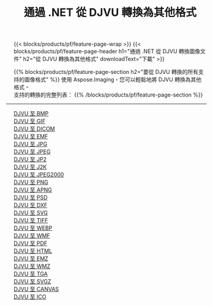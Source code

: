﻿---
title: 通過 .NET 從 DJVU 轉換為其他格式 
weight: 3920
url: /zh-hant/net/conversion/from/djvu 
lang: zh-hant
langdirlevel: 2
locales: zh-hans,ja,it,ru,de,es,fr,nl,id,lt,pl,pt,vi,tr,ko,zh-hant,ar,hi,th,sv,cs,uk,he
description: 使用 Aspose.Imaging，您可以輕鬆地將 DJVU 轉換為其他格式
---

{{< blocks/products/pf/feature-page-wrap >}}
{{< blocks/products/pf/feature-page-header h1="通過 .NET 從 DJVU 轉換圖像文件" h2="從 DJVU 轉換為其他格式" downloadText="下載" >}}


{{% blocks/products/pf/feature-page-section  h2="要從 DJVU 轉換的所有支持的圖像格式" %}}
使用 Aspose.Imaging，您可以輕鬆地將 DJVU 轉換為其他格式。
<br/>
支持的轉換的完整列表：
{{% /blocks/products/pf/feature-page-section %}}
<div class="container-fluid productfamilypage bg-gray">
    <div class="convertypes bg-gray agp-content section">
        <div class="container">
		<hr style="margin-left:-20px;"/>
		<div class="row other-converters">
		    <div class='col-md-2 other-converter remove-lp remove-rp'><a href="/imaging/zh-hant/net/conversion/djvu-to-bmp" >DJVU 至 BMP</a></div><div class='col-md-2 other-converter remove-lp remove-rp'><a href="/imaging/zh-hant/net/conversion/djvu-to-gif" >DJVU 至 GIF</a></div><div class='col-md-2 other-converter remove-lp remove-rp'><a href="/imaging/zh-hant/net/conversion/djvu-to-dicom" >DJVU 至 DICOM</a></div><div class='col-md-2 other-converter remove-lp remove-rp'><a href="/imaging/zh-hant/net/conversion/djvu-to-emf" >DJVU 至 EMF</a></div><div class='col-md-2 other-converter remove-lp remove-rp'><a href="/imaging/zh-hant/net/conversion/djvu-to-jpg" >DJVU 至 JPG</a></div><div class='col-md-2 other-converter remove-lp remove-rp'><a href="/imaging/zh-hant/net/conversion/djvu-to-jpeg" >DJVU 至 JPEG</a></div><div class='col-md-2 other-converter remove-lp remove-rp'><a href="/imaging/zh-hant/net/conversion/djvu-to-jp2" >DJVU 至 JP2</a></div><div class='col-md-2 other-converter remove-lp remove-rp'><a href="/imaging/zh-hant/net/conversion/djvu-to-j2k" >DJVU 至 J2K</a></div><div class='col-md-2 other-converter remove-lp remove-rp'><a href="/imaging/zh-hant/net/conversion/djvu-to-jpeg2000" >DJVU 至 JPEG2000</a></div><div class='col-md-2 other-converter remove-lp remove-rp'><a href="/imaging/zh-hant/net/conversion/djvu-to-png" >DJVU 至 PNG</a></div><div class='col-md-2 other-converter remove-lp remove-rp'><a href="/imaging/zh-hant/net/conversion/djvu-to-apng" >DJVU 至 APNG</a></div><div class='col-md-2 other-converter remove-lp remove-rp'><a href="/imaging/zh-hant/net/conversion/djvu-to-psd" >DJVU 至 PSD</a></div><div class='col-md-2 other-converter remove-lp remove-rp'><a href="/imaging/zh-hant/net/conversion/djvu-to-dxf" >DJVU 至 DXF</a></div><div class='col-md-2 other-converter remove-lp remove-rp'><a href="/imaging/zh-hant/net/conversion/djvu-to-svg" >DJVU 至 SVG</a></div><div class='col-md-2 other-converter remove-lp remove-rp'><a href="/imaging/zh-hant/net/conversion/djvu-to-tiff" >DJVU 至 TIFF</a></div><div class='col-md-2 other-converter remove-lp remove-rp'><a href="/imaging/zh-hant/net/conversion/djvu-to-webp" >DJVU 至 WEBP</a></div><div class='col-md-2 other-converter remove-lp remove-rp'><a href="/imaging/zh-hant/net/conversion/djvu-to-wmf" >DJVU 至 WMF</a></div><div class='col-md-2 other-converter remove-lp remove-rp'><a href="/imaging/zh-hant/net/conversion/djvu-to-pdf" >DJVU 至 PDF</a></div><div class='col-md-2 other-converter remove-lp remove-rp'><a href="/imaging/zh-hant/net/conversion/djvu-to-html" >DJVU 至 HTML</a></div><div class='col-md-2 other-converter remove-lp remove-rp'><a href="/imaging/zh-hant/net/conversion/djvu-to-emz" >DJVU 至 EMZ</a></div><div class='col-md-2 other-converter remove-lp remove-rp'><a href="/imaging/zh-hant/net/conversion/djvu-to-wmz" >DJVU 至 WMZ</a></div><div class='col-md-2 other-converter remove-lp remove-rp'><a href="/imaging/zh-hant/net/conversion/djvu-to-tga" >DJVU 至 TGA</a></div><div class='col-md-2 other-converter remove-lp remove-rp'><a href="/imaging/zh-hant/net/conversion/djvu-to-svgz" >DJVU 至 SVGZ</a></div><div class='col-md-2 other-converter remove-lp remove-rp'><a href="/imaging/zh-hant/net/conversion/djvu-to-canvas" >DJVU 至 CANVAS</a></div><div class='col-md-2 other-converter remove-lp remove-rp'><a href="/imaging/zh-hant/net/conversion/djvu-to-ico" >DJVU 至 ICO</a></div>
                </div>
        </div>
    </div>
</div>
<br/>

